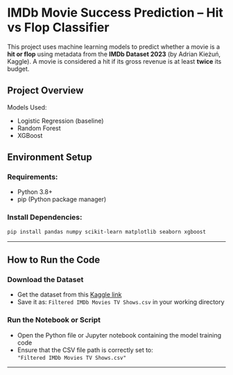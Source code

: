 # IMDb Movie Success Prediction – Hit vs Flop Classifier

This project uses machine learning models to predict whether a movie is a **hit or flop** using metadata from the **IMDb Dataset 2023** (by Adrian Kieżuń, Kaggle). A movie is considered a hit if its gross revenue is at least **twice** its budget.

## Project Overview

Models Used:
- Logistic Regression (baseline)
- Random Forest
- XGBoost

## Environment Setup

### Requirements:
- Python 3.8+
- pip (Python package manager)

### Install Dependencies:

```bash
pip install pandas numpy scikit-learn matplotlib seaborn xgboost
```

---

## How to Run the Code

### Download the Dataset

- Get the dataset from this [Kaggle link](https://www.kaggle.com/datasets/adriankiezu/movie-success-prediction)
- Save it as: `Filtered IMDb Movies TV Shows.csv` in your working directory

### Run the Notebook or Script

- Open the Python file or Jupyter notebook containing the model training code
- Ensure that the CSV file path is correctly set to:  
  `"Filtered IMDb Movies TV Shows.csv"`

---
